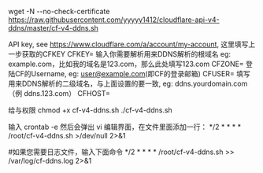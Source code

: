wget  -N --no-check-certificate https://raw.githubusercontent.com/yyyyy1412/cloudflare-api-v4-ddns/master/cf-v4-ddns.sh

API key, see https://www.cloudflare.com/a/account/my-account,
这里填写上一步获取的CFKEY
CFKEY=
输入你需要解析用来DDNS解析的根域名 eg: example.com，比如我的域名是123.com，那么此处填写123.com
CFZONE=
登陆CF的Username, eg: user@example.com(即CF的登录邮箱)
CFUSER=
填写用来DDNS解析的二级域名，与上面设置的要一致, eg: ddns.yourdomain.com（例 ddns.123.com）
CFHOST=



给与权限
chmod +x cf-v4-ddns.sh
./cf-v4-ddns.sh


输入 crontab -e  然后会弹出 vi 编辑界面，在文件里面添加一行：
*/2 * * * * /root/cf-v4-ddns.sh >/dev/null 2>&1


\#如果您需要日志文件，输入下面命令
*/2 * * * * /root/cf-v4-ddns.sh >> /var/log/cf-ddns.log 2>&1
